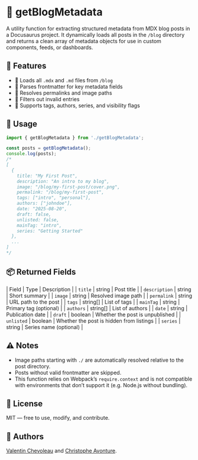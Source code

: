 # 🧠 getBlogMetadata

A utility function for extracting structured metadata from MDX blog posts in a Docusaurus project. It dynamically loads all posts in the `/blog` directory and returns a clean array of metadata objects for use in custom components, feeds, or dashboards.

## 🚀 Features

* 📂 Loads all `.mdx` and `.md` files from `/blog`
* 🧾 Parses frontmatter for key metadata fields
* 🔗 Resolves permalinks and image paths
* 🧹 Filters out invalid entries
* 🧩 Supports tags, authors, series, and visibility flags

## 🧪 Usage

```js
import { getBlogMetadata } from './getBlogMetadata';

const posts = getBlogMetadata();
console.log(posts);
/*
[
  {
    title: "My First Post",
    description: "An intro to my blog",
    image: "/blog/my-first-post/cover.png",
    permalink: "/blog/my-first-post",
    tags: ["intro", "personal"],
    authors: ["johndoe"],
    date: "2025-08-20",
    draft: false,
    unlisted: false,
    mainTag: "intro",
    series: "Getting Started"
  },
  ...
]
*/
```

## 📦 Returned Fields

| Field | Type | Description |
| `title` | string | Post title |
| `description` | string | Short summary |
| `image` | string | Resolved image path |
| `permalink` | string | URL path to the post |
| `tags` | string[] | List of tags |
| `mainTag` | string | Primary tag (optional) |
| `authors` | string[] | List of authors |
| `date` | string | Publication date |
| `draft` | boolean | Whether the post is unpublished |
| `unlisted` | boolean | Whether the post is hidden from listings |
| `series` | string | Series name (optional) |

## ⚠️ Notes

* Image paths starting with `./` are automatically resolved relative to the post directory.
* Posts without valid frontmatter are skipped.
* This function relies on Webpack’s `require.context` and is not compatible with environments that don’t support it (e.g. Node.js without bundling).

## 📄 License

MIT — free to use, modify, and contribute.

## 💬 Authors

[Valentin Chevoleau](https://github.com/Juniors017) and [Christophe Avonture](https://www.avonture.be).
